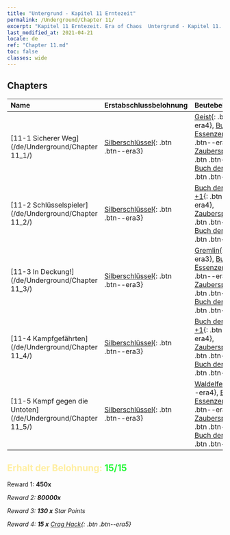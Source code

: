 ```yaml
---
title: "Untergrund - Kapitel 11 Erntezeit"
permalink: /Underground/Chapter 11/
excerpt: "Kapitel 11 Erntezeit. Era of Chaos  Untergrund - Kapitel 11. Erntezeit"
last_modified_at: 2021-04-21
locale: de
ref: "Chapter 11.md"
toc: false
classes: wide
---
```


## Chapters

  | Name |  Erstabschlussbelohnung | Beutebelohnung |
  |:------------|:------------|:------------| 
  | [11-1 Sicherer Weg](/de/Underground/Chapter 11_1/) | [Silberschlüssel](/de/Items/con_693/){: .btn .btn--era3} | [Geist](/de/Items/unt_210/){: .btn .btn--era4}, [Buch der Essenzen +1](/de/Items/mat_46/){: .btn .btn--era4}, [Zauberspruchrollen](/de/Items/con_694/){: .btn .btn--era3}, [Buch der Essenzen](/de/Items/mat_39/){: .btn .btn--era4} |
  | [11-2 Schlüsselspieler](/de/Underground/Chapter 11_2/) | [Silberschlüssel](/de/Items/con_693/){: .btn .btn--era3} | [Buch der Essenzen +1](/de/Items/mat_46/){: .btn .btn--era4}, [Zauberspruchrollen](/de/Items/con_694/){: .btn .btn--era3}, [Buch der Essenzen](/de/Items/mat_39/){: .btn .btn--era4} |
  | [11-3 In Deckung!](/de/Underground/Chapter 11_3/) | [Silberschlüssel](/de/Items/con_693/){: .btn .btn--era3} | [Gremlin](/de/Items/unt_235/){: .btn .btn--era3}, [Buch der Essenzen +1](/de/Items/mat_46/){: .btn .btn--era4}, [Zauberspruchrollen](/de/Items/con_694/){: .btn .btn--era3}, [Buch der Essenzen](/de/Items/mat_39/){: .btn .btn--era4} |
  | [11-4 Kampfgefährten](/de/Underground/Chapter 11_4/) | [Silberschlüssel](/de/Items/con_693/){: .btn .btn--era3} | [Buch der Essenzen +1](/de/Items/mat_46/){: .btn .btn--era4}, [Zauberspruchrollen](/de/Items/con_694/){: .btn .btn--era3}, [Buch der Essenzen](/de/Items/mat_39/){: .btn .btn--era4} |
  | [11-5 Kampf gegen die Untoten](/de/Underground/Chapter 11_5/) | [Silberschlüssel](/de/Items/con_693/){: .btn .btn--era3} | [Waldelfe](/de/Items/unt_201/){: .btn .btn--era4}, [Buch der Essenzen +1](/de/Items/mat_46/){: .btn .btn--era4}, [Zauberspruchrollen](/de/Items/con_694/){: .btn .btn--era3}, [Buch der Essenzen](/de/Items/mat_39/){: .btn .btn--era4} |


## <span style="color: #ffeea0">Erhalt der Belohnung: </span><span style="color: #27f73a">15/15</span>

 Reward 1:  **450x** <i class="fas fa-gem"/>

 Reward 2:  **80000x** <i class="fas fa-coins"/>

 Reward 3: **130 x** Star Points

 Reward 4: **15 x** [Crag Hack](/de/Items/her_375/){: .btn .btn--era5}

